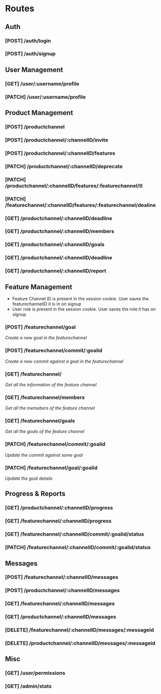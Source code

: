 # Routes

## Auth

### [POST]  /auth/login
### [POST]  /auth/signup

## User Management

### [GET]   /user/:username/profile
### [PATCH] /user/:username/profile

## Product Management

### [POST]  /productchannel
### [POST]  /productchannel/:channelID/invite
### [POST]  /productchannel/:channelID/features
### [PATCH] /productchannel/:channelID/deprecate
### [PATCH] /productchannel/:channelID/features/:featurechannel/tl
### [PATCH] /featurechannel/:channelID/features/:featurechannel/dealine
### [GET]   /productchannel/:channelID/deadline
### [GET]   /productchannel/:channelID/members
### [GET]   /productchannel/:channelID/goals
### [GET]   /productchannel/:channelID/deadline
### [GET]   /productchannel/:channelID/report

## Feature Management

- Feature Channel ID is present in the session cookie. User saves the featurechannelID it is in on signup
- User role is present in the session cookie. User saves the role it has on signup

### [POST]  /featurechannel/goal
*Create a new goal in the featurechannel*
### [POST]  /featurechannel/commit/:goalid
*Create a new commit against a goal in the featurechannel*
### [GET]   /featurechannel/
*Get all the information of the feature channel*
### [GET]   /featurechannel/members
*Get all the memebers of the feature channel*
### [GET]   /featurechannel/goals
*Get all the goals of the feature channel*
### [PATCH] /featurechannel/commit/:goalid
*Update the commit against some goal*
### [PATCH] /featurechannel/goal/:goalid
*Update the goal details*


## Progress & Reports

### [GET]   /productchannel/:channelID/progress
### [GET]   /featurechannel/:channelID/progress
### [GET]   /featurechannel/:channelID/commit/:goalid/status
### [PATCH] /featurechannel/:channelID/commit/:goalid/status

## Messages

### [POST]   /featurechannel/:channelID/messages
### [POST]   /productchannel/:channelID/messages
### [GET]    /featurechannel/:channelID/messages
### [GET]    /productchannel/:channelID/messages
### [DELETE] /featurechannel/:channelID/messages/:messageid
### [DELETE] /productchannel/:channelID/messages/:messageid

## Misc

### [GET]   /user/permissions
### [GET]   /admin/stats
